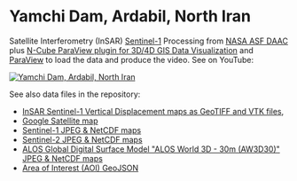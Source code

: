 # Yamchi Dam, Ardabil, North Iran

Satellite Interferometry (InSAR) [Sentinel-1](https://sentinel.esa.int/web/sentinel/missions/sentinel-1) Processing from [NASA ASF DAAC](https://earthdata.nasa.gov/eosdis/daacs/asf) plus [N-Cube ParaView plugin for 3D/4D GIS Data Visualization](https://github.com/mobigroup/ParaView-plugins) and [ParaView](https://www.paraview.org) to load the data and produce the video. See on YouTube:

[![Yamchi Dam, Ardabil, North Iran](https://img.youtube.com/vi/QFw73FjRo5k/0.jpg)](https://www.youtube.com/watch?v=QFw73FjRo5k)

See also data files in the repository:

* [InSAR Sentinel-1 Vertical Displacement maps as GeoTIFF and VTK files](InSAR),
* [Google Satellite map](GoogleSatellite)
* [Sentinel-1 JPEG & NetCDF maps](Sentinel1)
* [Sentinel-2 JPEG & NetCDF maps](Sentinel2)
* [ALOS Global Digital Surface Model "ALOS World 3D - 30m (AW3D30)" JPEG & NetCDF maps](DEM)
* [Area of Interest (AOI) GeoJSON](AOI)
